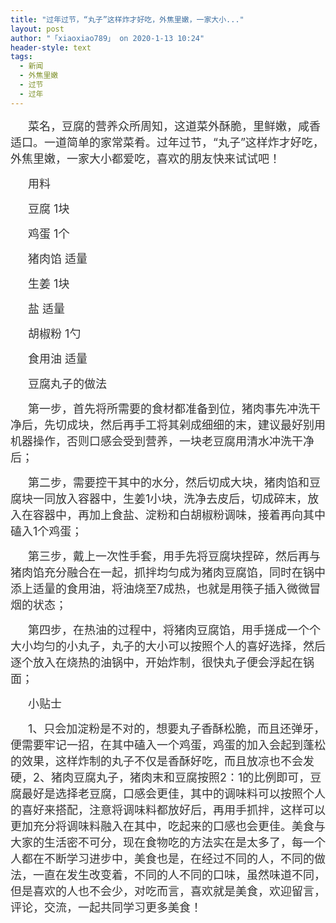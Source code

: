 ```yaml
---
title: "过年过节，“丸子”这样炸才好吃，外焦里嫩，一家大小..."
layout: post
author: "「xiaoxiao789」 on 2020-1-13 10:24"
header-style: text
tags:
  - 新闻
  - 外焦里嫩
  - 过节
  - 过年
---
```


<head></head>
<body>
 <font color="#333333"><font face="微软雅黑, &amp;quot"><p style="line-height:nullpx;text-indent:2em;text-align:left"><font style="font-size:18px">菜名，豆腐的营养众所周知，这道菜外酥脆，里鲜嫩，咸香适口。一道简单的家常菜肴。过年过节，“丸子”这样炸才好吃，外焦里嫩，一家大小都爱吃，喜欢的朋友快来试试吧！</font></p><p style="line-height:nullpx;text-indent:2em;text-align:left"><font style="font-size:18px">用料</font></p><p style="line-height:nullpx;text-indent:2em;text-align:left"><font style="font-size:18px">豆腐 1块</font></p><p style="line-height:nullpx;text-indent:2em;text-align:left"><font style="font-size:18px">鸡蛋 1个</font></p><p style="line-height:nullpx;text-indent:2em;text-align:left"><font style="font-size:18px">猪肉馅 适量</font></p><p style="line-height:nullpx;text-indent:2em;text-align:left"><font style="font-size:18px">生姜 1块</font></p><p style="line-height:nullpx;text-indent:2em;text-align:left"><font style="font-size:18px">盐 适量</font></p><p style="line-height:nullpx;text-indent:2em;text-align:left"><font style="font-size:18px">胡椒粉 1勺</font></p><p style="line-height:nullpx;text-indent:2em;text-align:left"><font style="font-size:18px">食用油 适量</font></p><p style="line-height:nullpx;text-indent:2em;text-align:left"><font style="font-size:18px">豆腐丸子的做法</font></p><p style="line-height:nullpx;text-indent:2em;text-align:left"><font style="font-size:18px">第一步，首先将所需要的食材都准备到位，猪肉事先冲洗干净后，先切成块，然后再手工将其剁成细细的末，建议最好别用机器操作，否则口感会受到营养，一块老豆腐用清水冲洗干净后；</font></p><p style="line-height:nullpx;text-indent:2em;text-align:left"><font style="font-size:18px">第二步，需要控干其中的水分，然后切成大块，猪肉馅和豆腐块一同放入容器中，生姜1小块，洗净去皮后，切成碎末，放入在容器中，再加上食盐、淀粉和白胡椒粉调味，接着再向其中磕入1个鸡蛋；</font></p><p style="line-height:nullpx;text-indent:2em;text-align:left"><font style="font-size:18px">第三步，戴上一次性手套，用手先将豆腐块捏碎，然后再与猪肉馅充分融合在一起，抓拌均匀成为猪肉豆腐馅，同时在锅中添上适量的食用油，将油烧至7成热，也就是用筷子插入微微冒烟的状态；</font></p><p style="line-height:nullpx;text-indent:2em;text-align:left"><font style="font-size:18px">第四步，在热油的过程中，将猪肉豆腐馅，用手搓成一个个大小均匀的小丸子，丸子的大小可以按照个人的喜好选择，然后逐个放入在烧热的油锅中，开始炸制，很快丸子便会浮起在锅面；</font></p><p style="line-height:nullpx;text-indent:2em;text-align:left"><font style="font-size:18px">小贴士</font></p><p style="line-height:nullpx;text-indent:2em;text-align:left"><font style="font-size:18px">1、只会加淀粉是不对的，想要丸子香酥松脆，而且还弹牙，便需要牢记一招，在其中磕入一个鸡蛋，鸡蛋的加入会起到蓬松的效果，这样炸制的丸子不仅是香酥好吃，而且放凉也不会发硬，2、猪肉豆腐丸子，猪肉末和豆腐按照2：1的比例即可，豆腐最好是选择老豆腐，口感会更佳，其中的调味料可以按照个人的喜好来搭配，注意将调味料都放好后，再用手抓拌，这样可以更加充分将调味料融入在其中，吃起来的口感也会更佳。美食与大家的生活密不可分，现在食物吃的方法实在是太多了，每一个人都在不断学习进步中，美食也是，在经过不同的人，不同的做法，一直在发生改变着，不同的人不同的口味，虽然味道不同，但是喜欢的人也不会少，对吃而言，喜欢就是美食，欢迎留言，评论，交流，一起共同学习更多美食！</font></p></font></font>
 <br> 
 <br>
</body>


